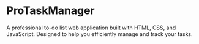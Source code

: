 # ProTaskManager
A professional to-do list web application built with HTML, CSS, and JavaScript. Designed to help you efficiently manage and track your tasks.
